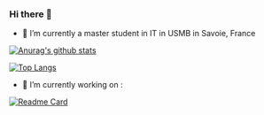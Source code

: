 ### Hi there 👋

- 🌱 I’m currently a master student in IT in USMB in Savoie, France

[![Anurag's github stats](https://github-readme-stats.vercel.app/api?username=Owydoo&show_icons=true&theme=dark)](https://github.com/Owydoo/github-readme-stats)

[![Top Langs](https://github-readme-stats.vercel.app/api/top-langs/?username=Owydoo&langs_count=5&theme=dark)](https://github.com/Owydoo/github-readme-stats)

- 🔭 I’m currently working on :

[![Readme Card](https://github-readme-stats.vercel.app/api/pin/?username=Owydoo&repo=Gaming-Bar-Helper&theme=dark)](https://github.com/anuraghazra/github-readme-stats)



<!--
**Owydoo/Owydoo** is a ✨ _special_ ✨ repository because its `README.md` (this file) appears on your GitHub profile.

Here are some ideas to get you started:

- 🔭 I’m currently working on ...
- 🌱 I’m currently learning ...
- 👯 I’m looking to collaborate on ...
- 🤔 I’m looking for help with ...
- 💬 Ask me about ...
- 📫 How to reach me: ...
- 😄 Pronouns: ...
- ⚡ Fun fact: ...
-->
